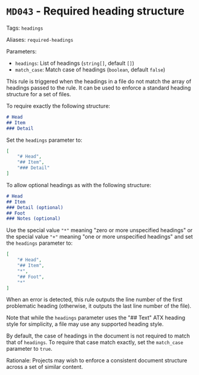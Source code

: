 # `MD043` - Required heading structure

Tags: `headings`

Aliases: `required-headings`

Parameters:

- `headings`: List of headings (`string[]`, default `[]`)
- `match_case`: Match case of headings (`boolean`, default `false`)

This rule is triggered when the headings in a file do not match the array of
headings passed to the rule. It can be used to enforce a standard heading
structure for a set of files.

To require exactly the following structure:

```markdown
# Head
## Item
### Detail
```

Set the `headings` parameter to:

```json
[
    "# Head",
    "## Item",
    "### Detail"
]
```

To allow optional headings as with the following structure:

```markdown
# Head
## Item
### Detail (optional)
## Foot
### Notes (optional)
```

Use the special value `"*"` meaning "zero or more unspecified headings" or the
special value `"+"` meaning "one or more unspecified headings" and set the
`headings` parameter to:

```json
[
    "# Head",
    "## Item",
    "*",
    "## Foot",
    "*"
]
```

When an error is detected, this rule outputs the line number of the first
problematic heading (otherwise, it outputs the last line number of the file).

Note that while the `headings` parameter uses the "## Text" ATX heading style
for simplicity, a file may use any supported heading style.

By default, the case of headings in the document is not required to match that
of `headings`. To require that case match exactly, set the `match_case`
parameter to `true`.

Rationale: Projects may wish to enforce a consistent document structure across
a set of similar content.
